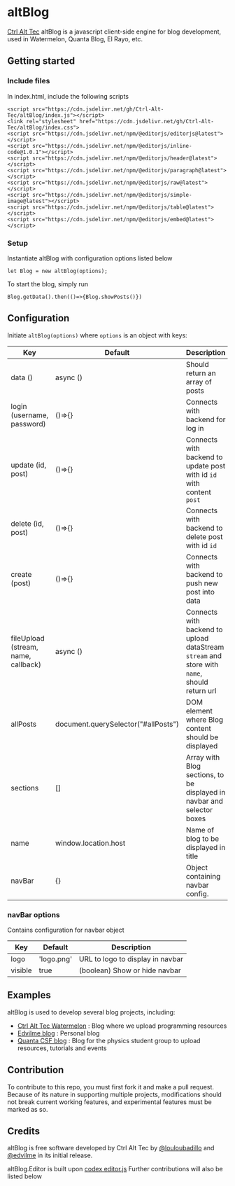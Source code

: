# altBlog
[Ctrl Alt Tec](https://ctrl-alt-tec.hackclub.com) altBlog is a javascript client-side engine for blog development, used in Watermelon, Quanta Blog, El Rayo, etc. 

## Getting started
### Include files
In index.html, include the following scripts

```
<script src="https://cdn.jsdelivr.net/gh/Ctrl-Alt-Tec/altBlog/index.js"></script>
<link rel="stylesheet" href="https://cdn.jsdelivr.net/gh/Ctrl-Alt-Tec/altBlog/index.css">
<script src="https://cdn.jsdelivr.net/npm/@editorjs/editorjs@latest"></script>
<script src="https://cdn.jsdelivr.net/npm/@editorjs/inline-code@1.0.1"></script>
<script src="https://cdn.jsdelivr.net/npm/@editorjs/header@latest"></script>
<script src="https://cdn.jsdelivr.net/npm/@editorjs/paragraph@latest"></script>
<script src="https://cdn.jsdelivr.net/npm/@editorjs/raw@latest"></script>
<script src="https://cdn.jsdelivr.net/npm/@editorjs/simple-image@latest"></script>
<script src="https://cdn.jsdelivr.net/npm/@editorjs/table@latest"></script>
<script src="https://cdn.jsdelivr.net/npm/@editorjs/embed@latest"></script>
```
### Setup
Instantiate altBlog with configuration options listed below
```
let Blog = new altBlog(options);
```
To start the blog, simply run
```
Blog.getData().then(()=>{Blog.showPosts()})
```

## Configuration
Initiate `altBlog(options)` where `options` is an object with keys:

Key | Default | Description
--- | ---     | ---
data () | async () | Should return an array of posts
login (username, password) | ()=>{} | Connects with backend for log in
update (id, post) | ()=>{} | Connects with backend to update post with id `id` with content `post`
delete (id, post) | ()=>{} | Connects with backend to delete post with id `id`
create (post) | ()=>{} | Connects with backend to push new post into data
fileUpload (stream, name, callback) | async () | Connects with backend to upload dataStream `stream` and store with `name`, should return url
allPosts | document.querySelector("#allPosts") | DOM element where Blog content should be displayed
sections | [] | Array with Blog sections, to be displayed in navbar and selector boxes
name | window.location.host | Name of blog to be displayed in title
navBar | {} | Object containing navbar config.

### navBar options
Contains configuration for navbar object

Key | Default | Description
--- | ---     | ---
logo | 'logo.png' | URL to logo to display in navbar
visible | true | (boolean) Show or hide navbar

## Examples
altBlog is used to develop several blog projects, including:
* [Ctrl Alt Tec Watermelon](https://ctrl-alt-tec.hackclub.com/watermelon) : Blog where we upload programming resources
* [Edvilme blog](http://edvilme.tk/blog) : Personal blog
* [Quanta CSF blog](https://quantacsf.gihtub.io/blog) : Blog for the physics student group to upload resources, tutorials and events

## Contribution
To contribute to this repo, you must first fork it and make a pull request. Because of its nature in supporting multiple projects, modifications should not break current working features, and experimental features must be marked as so. 


## Credits
altBlog is free software developed by Ctrl Alt Tec by [@louloubadillo](https://github.com/louloubadillo) and [@edvilme](https://github.com/edvilme) in its initial release.

altBlog.Editor is built upon [codex editor.js](https://github.com/codex-team/editor.js)
Further contributions will also be listed below

